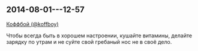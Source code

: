 ## 2014-08-01---12-57

[Коффбой (@koffboy)](https://twitter.com/koffboy/status/495175873583398912)

Чтобы всегда быть в хорошем настроении, кушайте витамины, делайте зарядку по утрам и не суйте свой
гребаный нос не в своё дело.
